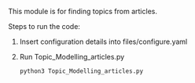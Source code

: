This module is for finding topics from articles.

Steps to run the code:

1. Insert configuration details into files/configure.yaml

2. Run Topic_Modelling_articles.py

   ```bash
   python3 Topic_Modelling_articles.py
   ```
